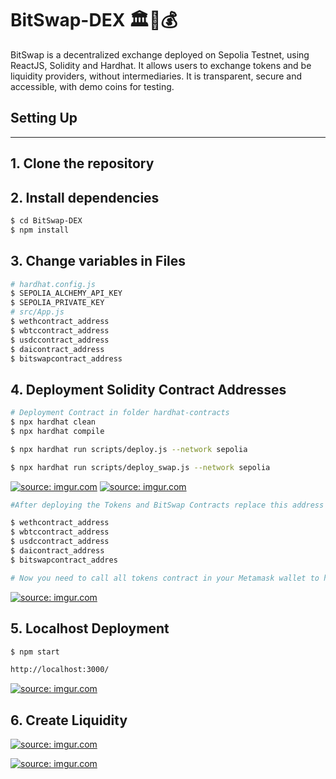 # BitSwap-DEX 🏛️📜💰 

BitSwap is a decentralized exchange deployed on Sepolia Testnet, using ReactJS, Solidity and Hardhat. It allows users to exchange tokens and be liquidity providers, without intermediaries. It is transparent, secure and accessible, with demo coins for testing.


## Setting Up
---
## 1. Clone the repository

## 2. Install dependencies

```bash
$ cd BitSwap-DEX
$ npm install 
```
## 3. Change variables in Files
```bash
# hardhat.config.js
$ SEPOLIA_ALCHEMY_API_KEY
$ SEPOLIA_PRIVATE_KEY
# src/App.js
$ wethcontract_address
$ wbtccontract_address
$ usdccontract_address
$ daicontract_address
$ bitswapcontract_address
```
## 4. Deployment Solidity Contract Addresses
```bash
# Deployment Contract in folder hardhat-contracts
$ npx hardhat clean
$ npx hardhat compile
```

``` bash
$ npx hardhat run scripts/deploy.js --network sepolia

$ npx hardhat run scripts/deploy_swap.js --network sepolia
```
<a href="https://imgur.com/fB1VLuG"><img src="https://i.imgur.com/fB1VLuG.gif" title="source: imgur.com" /></a>
<a href="https://imgur.com/rRMQ6z1"><img src="https://i.imgur.com/rRMQ6z1.gif" title="source: imgur.com" /></a>

``` bash
#After deploying the Tokens and BitSwap Contracts replace this address in src/sApp.js file with the variable:

$ wethcontract_address
$ wbtccontract_address
$ usdccontract_address
$ daicontract_address
$ bitswapcontract_addres

```


``` bash
# Now you need to call all tokens contract in your Metamask wallet to have funds from the created tokens.
```
<a href="https://imgur.com/IbGeu8a"><img src="https://i.imgur.com/IbGeu8a.gif" title="source: imgur.com" /></a>


## 5. Localhost Deployment

``` bash
$ npm start

http://localhost:3000/

```
<a href="https://imgur.com/g898yNJ"><img src="https://i.imgur.com/g898yNJ.gif" title="source: imgur.com" /></a>


## 6. Create Liquidity

<a href="https://imgur.com/o7Bx3BK"><img src="https://i.imgur.com/o7Bx3BK.gif" title="source: imgur.com" /></a>


<a href="https://imgur.com/76XhNdH"><img src="https://i.imgur.com/76XhNdH.gif" title="source: imgur.com" /></a>























